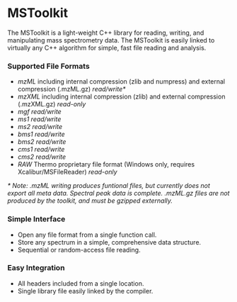 # MSToolkit

The MSToolkit is a light-weight C++ library for reading, writing, and manipulating mass spectrometry data. The MSToolkit is easily linked to virtually any C++ algorithm for simple, fast file reading and analysis.


### Supported File Formats
  * *mzML* including internal compression (zlib and numpress) and external compression (.mzML.gz) _read/write\*_
  * *mzXML* including internal compression (zlib) and external compression (.mzXML.gz) _read-only_
  * *mgf* _read/write_
  * *ms1* _read/write_
  * *ms2* _read/write_
  * *bms1* _read/write_
  * *bms2* _read/write_
  * *cms1* _read/write_
  * *cms2* _read/write_
  * *RAW* Thermo proprietary file format (Windows only, requires Xcalibur/MSFileReader) _read-only_
  
  _\* Note: .mzML writing produces funtional files, but currently does not export all meta data. Spectral peak data is complete. .mzML.gz files
  are not produced by the toolkit, and must be gzipped externally._


### Simple Interface
  * Open any file format from a single function call.
  * Store any spectrum in a simple, comprehensive data structure.
  * Sequential or random-access file reading.


### Easy Integration
  * All headers included from a single location.
  * Single library file easily linked by the compiler.

